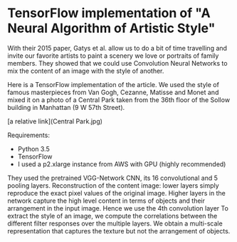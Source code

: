 # TensorFlow implementation of "A Neural Algorithm of Artistic Style"

With their 2015 paper, Gatys et al. allow us to do a bit of time travelling and invite our favorite artists to paint a scenery we love or portraits of family members.
They showed that we could use Convolution Neural Networks to mix the content of an image with the style of another.

Here is a TensorFlow implementation of the article. We used the style of famous masterpieces from Van Gogh, Cezanne, Matisse and Monet and mixed it on a photo of a Central Park taken from the 36th floor of the Sollow building in Manhattan (9 W 57th Street).

[a relative link](Central Park.jpg)



Requirements: 
- Python 3.5
- TensorFlow
- I used a p2.xlarge instance from AWS with GPU (highly recommended)



They used the pretrained VGG-Network CNN, its 16 convolutional and 5 pooling layers.
Reconstruction of the content image: lower layers simply reproduce the exact pixel values of the original image. Higher layers in the network capture the high level content in terms of objects and their arrangement in the input image. Hence we use the 4th convolution layer
To extract the style of an image, we compute the correlations between the different filter responses over the multiple layers. We obtain a multi-scale representation that captures the texture but not the arrangement of objects.
